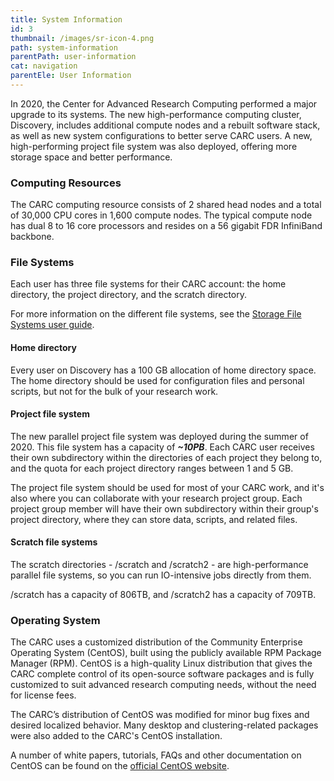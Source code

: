 ```yaml
---
title: System Information
id: 3
thumbnail: /images/sr-icon-4.png
path: system-information
parentPath: user-information
cat: navigation
parentEle: User Information
---
```


In 2020, the Center for Advanced Research Computing performed a major upgrade to its systems. The new high-performance computing cluster, Discovery, includes additional compute nodes and a rebuilt software stack, as well as new system configurations to better serve CARC users. A new, high-performing project file system was also deployed, offering more storage space and better performance.

### Computing Resources

The CARC computing resource consists of 2 shared head nodes and a total of 30,000 CPU cores in 1,600 compute nodes. The typical compute node has dual 8 to 16 core processors and resides on a 56 gigabit FDR InfiniBand backbone.

### File Systems

Each user has three file systems for their CARC account: the home directory, the project directory, and the scratch directory.

For more information on the different file systems, see the [Storage File Systems user guide](/user-information/user-guides/data-management/storage-file-systems).

#### Home directory

Every user on Discovery has a 100 GB allocation of home directory space. The home directory should be used for configuration files and personal scripts, but not for the bulk of your research work.

#### Project file system

The new parallel project file system was deployed during the summer of 2020. This file system has a capacity of ***~10PB***. Each CARC user receives their own subdirectory within the directories of each project they belong to, and the quota for each project directory ranges between 1 and 5 GB.

The project file system should be used for most of your CARC work, and it's also where you can collaborate with your research project group. Each project group member will have their own subdirectory within their group's project directory, where they can store data, scripts, and related files.

#### Scratch file systems

The scratch directories - /scratch and /scratch2 - are high-performance parallel file systems, so you can run IO-intensive jobs directly from them.

/scratch has a capacity of 806TB, and /scratch2 has a capacity of 709TB.

### Operating System

The CARC uses a customized distribution of the Community Enterprise Operating System (CentOS), built using the publicly available RPM Package Manager (RPM).  CentOS is a high-quality Linux distribution that gives the CARC complete control of its open-source software packages and is fully customized to suit advanced research computing needs, without the need for license fees.

The CARC’s distribution of CentOS was modified for minor bug fixes and desired localized behavior. Many desktop and clustering-related packages were also added to the CARC's CentOS installation.

A number of white papers, tutorials, FAQs and other documentation on CentOS can be found on the [official CentOS website](https://www.centos.org/).
